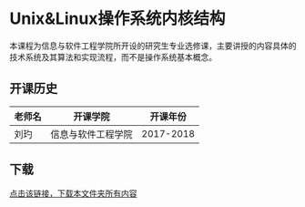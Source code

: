 # Unix&Linux操作系统内核结构

本课程为信息与软件工程学院所开设的研究生专业选修课，主要讲授的内容具体的技术系统及其算法和实现流程，而不是操作系统基本概念。

## 开课历史

老师名|开课学院|开课年份|
---|---|---
刘玓|信息与软件工程学院|2017-2018


## 下载

[点击该链接，下载本文件夹所有内容](https://xovee.github.io/gitzip/?https://github.com/Xovee/uestc-course/tree/master/课程目录/Unix&Linux操作系统内核结构)
